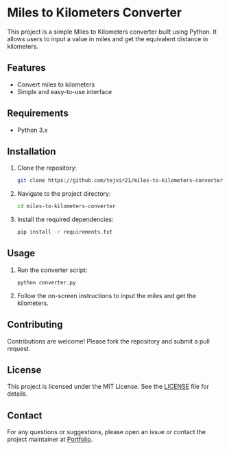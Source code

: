 # Miles to Kilometers Converter

This project is a simple Miles to Kilometers converter built using Python. It allows users to input a value in miles and get the equivalent distance in kilometers.

## Features

- Convert miles to kilometers
- Simple and easy-to-use interface

## Requirements

- Python 3.x

## Installation

1. Clone the repository:
    ```bash
    git clone https://github.com/tejvir21/miles-to-kilometers-converter.git
    ```
2. Navigate to the project directory:
    ```bash
    cd miles-to-kilometers-converter
    ```
3. Install the required dependencies:
    ```bash
    pip install -r requirements.txt
    ```

## Usage

1. Run the converter script:
    ```bash
    python converter.py
    ```
2. Follow the on-screen instructions to input the miles and get the kilometers.

## Contributing

Contributions are welcome! Please fork the repository and submit a pull request.

## License

This project is licensed under the MIT License. See the [LICENSE](LICENSE) file for details.

## Contact

For any questions or suggestions, please open an issue or contact the project maintainer at [Portfolio](https://tejvir.netlify.app/).